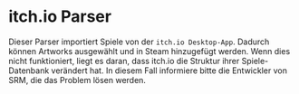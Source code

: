 # itch.io Parser

Dieser Parser importiert Spiele von der `itch.io Desktop-App`. Dadurch können Artworks ausgewählt und in Steam hinzugefügt werden. Wenn dies nicht funktioniert, liegt es daran, dass itch.io die Struktur ihrer Spiele-Datenbank verändert hat. In diesem Fall informiere bitte die Entwickler von SRM, die das Problem lösen werden. 